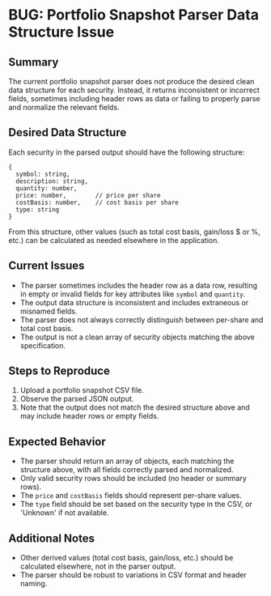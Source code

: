# BUG: Portfolio Snapshot Parser Data Structure Issue

## Summary
The current portfolio snapshot parser does not produce the desired clean data structure for each security. Instead, it returns inconsistent or incorrect fields, sometimes including header rows as data or failing to properly parse and normalize the relevant fields.

## Desired Data Structure
Each security in the parsed output should have the following structure:

```
{
  symbol: string,
  description: string,
  quantity: number,
  price: number,        // price per share
  costBasis: number,    // cost basis per share
  type: string
}
```

From this structure, other values (such as total cost basis, gain/loss $ or %, etc.) can be calculated as needed elsewhere in the application.

## Current Issues
- The parser sometimes includes the header row as a data row, resulting in empty or invalid fields for key attributes like `symbol` and `quantity`.
- The output data structure is inconsistent and includes extraneous or misnamed fields.
- The parser does not always correctly distinguish between per-share and total cost basis.
- The output is not a clean array of security objects matching the above specification.

## Steps to Reproduce
1. Upload a portfolio snapshot CSV file.
2. Observe the parsed JSON output.
3. Note that the output does not match the desired structure above and may include header rows or empty fields.

## Expected Behavior
- The parser should return an array of objects, each matching the structure above, with all fields correctly parsed and normalized.
- Only valid security rows should be included (no header or summary rows).
- The `price` and `costBasis` fields should represent per-share values.
- The `type` field should be set based on the security type in the CSV, or 'Unknown' if not available.

## Additional Notes
- Other derived values (total cost basis, gain/loss, etc.) should be calculated elsewhere, not in the parser output.
- The parser should be robust to variations in CSV format and header naming. 